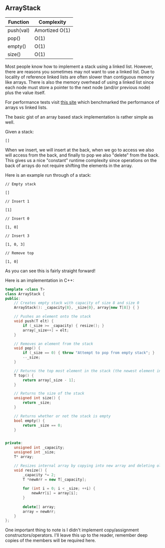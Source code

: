 ## ArrayStack

| Function  	| Complexity 	|
|-----------	|------------	|
| push(val) 	| Amortized O(1) 	|
| pop()     	| O(1)       	|
| empty()   	| O(1)       	|
| size()    	| O(1)       	|

Most people know how to implement a stack using a linked list. However, there are reasons you sometimes may not want to use a linked list. Due to locality of reference linked lists are often slower than contiguous memory like arrays. There is also the memory overhead of using a linked list since each node must store a pointer to the next node (and/or previous node) plus the value itself.

For performance tests visit [this site](https://baptiste-wicht.com/posts/2012/12/cpp-benchmark-vector-list-deque.html) which benchmarked the performance of arrays vs linked lists.

The basic gist of an array based stack implementation is rather simple as well.

Given a stack:

```
[]
```

When we insert, we will insert at the back, when we go to access we also will access from the back, and finally to pop we also "delete" from the back. This gives us a nice "constant" runtime complexity since operations on the back of arrays do not require shifting the elements in the array.

Here is an example run through of a stack:

```
// Empty stack

[]

// Insert 1

[1]

// Insert 0

[1, 0]

// Insert 3

[1, 0, 3]

// Remove top

[1, 0]
```

As you can see this is fairly straight forward!

Here is an implementation in C++:

```cpp
template <class T>
class ArrayStack {
public: 
    // Creates empty stack with capacity of size 8 and size 0
    ArrayStack(): _capacity{8}, _size{0}, array{new T[8]} { } 

    // Pushes an element onto the stack
    void push(T elt) {
        if (_size >= _capacity) { resize(); }		
        array[_size++] = elt;
    }

    // Removes an element from the stack
    void pop() {
        if (_size == 0) { throw "Attempt to pop from empty stack"; }
        --_size;
    }

    // Returns the top most element in the stack (the newest element inserted)
    T top() {
        return array[_size - 1];
    }

    // Returns the size of the stack
    unsigned int size() {
        return _size;
    }

    // Returns whether or not the stack is empty
    bool empty() {
        return _size == 0;
    }


private: 
    unsigned int _capacity;
    unsigned int _size;
    T* array;

    // Resizes internal array by copying into new array and deleting old one
    void resize() {
        _capacity *= 2;
        T *newArr = new T[_capacity];
        
        for (int i = 0; i < _size; ++i) {
            newArr[i] = array[i];
        }
        
        delete[] array;
        array = newArr;
    }
};
```

One important thing to note is I didn't implement copy/assignment constructors/operators. I'll leave this up to the reader, remember deep copies of the members will be required here.
